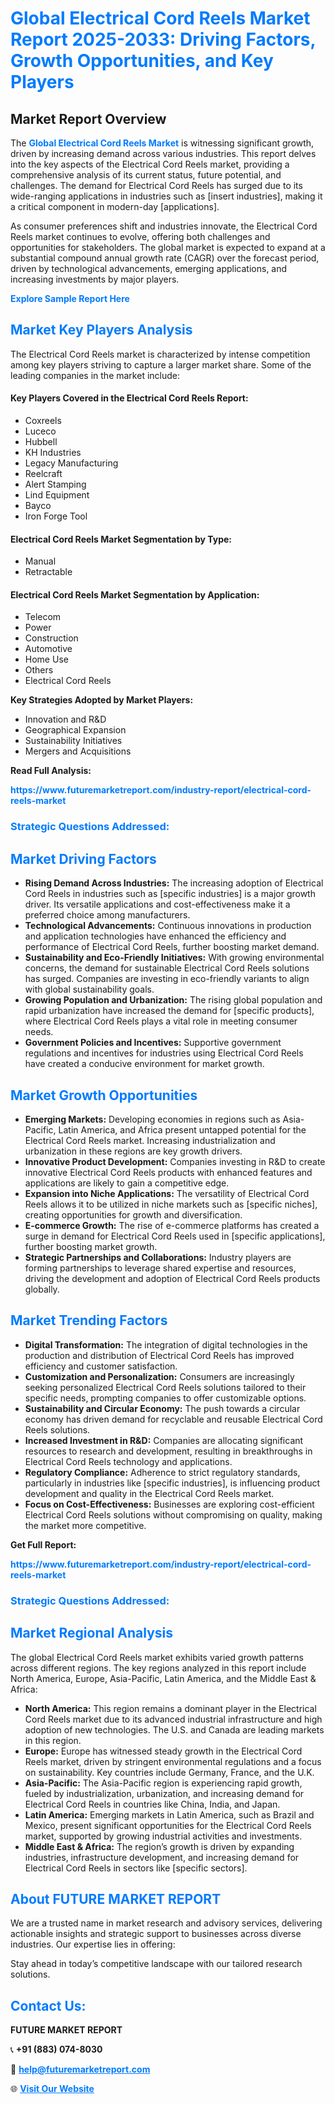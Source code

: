 <h1 style="color: #007BFF;">Global Electrical Cord Reels Market Report 2025-2033: Driving Factors, Growth Opportunities, and Key Players</h1>

<section id="overview">
<h2>Market Report Overview</h2>
<p>The <a href="https://www.futuremarketreport.com/industry-report/electrical-cord-reels-market" style="color: #007BFF; text-decoration: none;"><strong>Global Electrical Cord Reels Market</strong></a> is witnessing significant growth, driven by increasing demand across various industries. This report delves into the key aspects of the Electrical Cord Reels market, providing a comprehensive analysis of its current status, future potential, and challenges. The demand for Electrical Cord Reels has surged due to its wide-ranging applications in industries such as [insert industries], making it a critical component in modern-day [applications].</p>
<p>As consumer preferences shift and industries innovate, the Electrical Cord Reels market continues to evolve, offering both challenges and opportunities for stakeholders. The global market is expected to expand at a substantial compound annual growth rate (CAGR) over the forecast period, driven by technological advancements, emerging applications, and increasing investments by major players.</p>
</section>

<section id="overview">
<p><a href="https://www.futuremarketreport.com/request-sample/reportId=111788" style="color: #007BFF; text-decoration: none;"><strong>Explore Sample Report Here</strong></a></p>
</section>

<section id="key-players">
<h2 style="color: #007BFF;">Market Key Players Analysis</h2>
<p>The Electrical Cord Reels market is characterized by intense competition among key players striving to capture a larger market share. Some of the leading companies in the market include:</p>
<h4>Key Players Covered in the Electrical Cord Reels Report:</h4>
<ul><li>Coxreels</li><li>Luceco</li><li>Hubbell</li><li>KH Industries</li><li>Legacy Manufacturing</li><li>Reelcraft</li><li>Alert Stamping</li><li>Lind Equipment</li><li>Bayco</li><li>Iron Forge Tool</li></ul>
<h4>Electrical Cord Reels Market Segmentation by Type:</h4>
<ul><li>Manual</li><li>Retractable</li></ul>

<h4>Electrical Cord Reels Market Segmentation by Application:</h4>
<ul><li>Telecom</li><li>Power</li><li>Construction</li><li>Automotive</li><li>Home Use</li><li>Others</li><li>Electrical Cord Reels</li></ul>
<p><strong>Key Strategies Adopted by Market Players:</strong></p>
<ul>
<li>Innovation and R&D</li>
<li>Geographical Expansion</li>
<li>Sustainability Initiatives</li>
<li>Mergers and Acquisitions</li>
</ul>
</section>

<section>
<p><strong>Read Full Analysis: </strong></p><a href="https://www.futuremarketreport.com/industry-report/electrical-cord-reels-market" style="color: #007BFF; text-decoration: none;"><strong>https://www.futuremarketreport.com/industry-report/electrical-cord-reels-market</strong></a>
<h3 style="color: #007BFF;">Strategic Questions Addressed:</h3>
</section>

<section id="driving-factors">
<h2 style="color: #007BFF;">Market Driving Factors</h2>
<ul>
<li><strong>Rising Demand Across Industries:</strong> The increasing adoption of Electrical Cord Reels in industries such as [specific industries] is a major growth driver. Its versatile applications and cost-effectiveness make it a preferred choice among manufacturers.</li>
<li><strong>Technological Advancements:</strong> Continuous innovations in production and application technologies have enhanced the efficiency and performance of Electrical Cord Reels, further boosting market demand.</li>
<li><strong>Sustainability and Eco-Friendly Initiatives:</strong> With growing environmental concerns, the demand for sustainable Electrical Cord Reels solutions has surged. Companies are investing in eco-friendly variants to align with global sustainability goals.</li>
<li><strong>Growing Population and Urbanization:</strong> The rising global population and rapid urbanization have increased the demand for [specific products], where Electrical Cord Reels plays a vital role in meeting consumer needs.</li>
<li><strong>Government Policies and Incentives:</strong> Supportive government regulations and incentives for industries using Electrical Cord Reels have created a conducive environment for market growth.</li>
</ul>
</section>

<section id="growth-opportunities">
<h2 style="color: #007BFF;">Market Growth Opportunities</h2>
<ul>
<li><strong>Emerging Markets:</strong> Developing economies in regions such as Asia-Pacific, Latin America, and Africa present untapped potential for the Electrical Cord Reels market. Increasing industrialization and urbanization in these regions are key growth drivers.</li>
<li><strong>Innovative Product Development:</strong> Companies investing in R&D to create innovative Electrical Cord Reels products with enhanced features and applications are likely to gain a competitive edge.</li>
<li><strong>Expansion into Niche Applications:</strong> The versatility of Electrical Cord Reels allows it to be utilized in niche markets such as [specific niches], creating opportunities for growth and diversification.</li>
<li><strong>E-commerce Growth:</strong> The rise of e-commerce platforms has created a surge in demand for Electrical Cord Reels used in [specific applications], further boosting market growth.</li>
<li><strong>Strategic Partnerships and Collaborations:</strong> Industry players are forming partnerships to leverage shared expertise and resources, driving the development and adoption of Electrical Cord Reels products globally.</li>
</ul>
</section>

<section id="trending-factors">
<h2 style="color: #007BFF;">Market Trending Factors</h2>
<ul>
<li><strong>Digital Transformation:</strong> The integration of digital technologies in the production and distribution of Electrical Cord Reels has improved efficiency and customer satisfaction.</li>
<li><strong>Customization and Personalization:</strong> Consumers are increasingly seeking personalized Electrical Cord Reels solutions tailored to their specific needs, prompting companies to offer customizable options.</li>
<li><strong>Sustainability and Circular Economy:</strong> The push towards a circular economy has driven demand for recyclable and reusable Electrical Cord Reels solutions.</li>
<li><strong>Increased Investment in R&D:</strong> Companies are allocating significant resources to research and development, resulting in breakthroughs in Electrical Cord Reels technology and applications.</li>
<li><strong>Regulatory Compliance:</strong> Adherence to strict regulatory standards, particularly in industries like [specific industries], is influencing product development and quality in the Electrical Cord Reels market.</li>
<li><strong>Focus on Cost-Effectiveness:</strong> Businesses are exploring cost-efficient Electrical Cord Reels solutions without compromising on quality, making the market more competitive.</li>
</ul>
</section>

<section>
<p><strong>Get Full Report: </strong></p><a href="https://www.futuremarketreport.com/industry-report/electrical-cord-reels-market" style="color: #007BFF; text-decoration: none;"><strong>https://www.futuremarketreport.com/industry-report/electrical-cord-reels-market</strong></a>
<h3 style="color: #007BFF;">Strategic Questions Addressed:</h3>
</section>


<section id="regional-analysis">
<h2 style="color: #007BFF;">Market Regional Analysis</h2>
<p>The global Electrical Cord Reels market exhibits varied growth patterns across different regions. The key regions analyzed in this report include North America, Europe, Asia-Pacific, Latin America, and the Middle East & Africa:</p>
<ul>
<li><strong>North America:</strong> This region remains a dominant player in the Electrical Cord Reels market due to its advanced industrial infrastructure and high adoption of new technologies. The U.S. and Canada are leading markets in this region.</li>
<li><strong>Europe:</strong> Europe has witnessed steady growth in the Electrical Cord Reels market, driven by stringent environmental regulations and a focus on sustainability. Key countries include Germany, France, and the U.K.</li>
<li><strong>Asia-Pacific:</strong> The Asia-Pacific region is experiencing rapid growth, fueled by industrialization, urbanization, and increasing demand for Electrical Cord Reels in countries like China, India, and Japan.</li>
<li><strong>Latin America:</strong> Emerging markets in Latin America, such as Brazil and Mexico, present significant opportunities for the Electrical Cord Reels market, supported by growing industrial activities and investments.</li>
<li><strong>Middle East & Africa:</strong> The region’s growth is driven by expanding industries, infrastructure development, and increasing demand for Electrical Cord Reels in sectors like [specific sectors].</li>
</ul>
</section>

<footer>
<h2 style="color: #007BFF;">About FUTURE MARKET REPORT</h2>
<p>We are a trusted name in market research and advisory services, delivering actionable insights and strategic support to businesses across diverse industries. Our expertise lies in offering:</p>

<p>Stay ahead in today’s competitive landscape with our tailored research solutions.</p>

<h2 style="color: #007BFF;">Contact Us:</h2>
<p><strong>FUTURE MARKET REPORT</strong></p>
<p>📞 <strong>+91 (883) 074-8030</strong></p>
<p>📧 <strong><a href="mailto:help@futuremarketreport.com" style="color: #007BFF;">help@futuremarketreport.com</a></strong></p>
<p>🌐 <strong><a href="https://www.futuremarketreport.com/" style="color: #007BFF;">Visit Our Website</a></strong></p>
</footer>